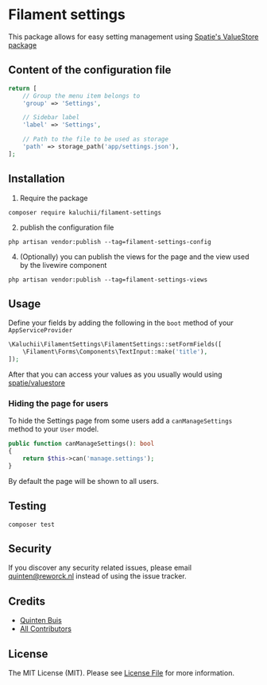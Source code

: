 # Filament settings

This package allows for easy setting management using [Spatie's ValueStore package](https://github.com/spatie/valuestore)

## Content of the configuration file
```php
return [
    // Group the menu item belongs to
    'group' => 'Settings',

    // Sidebar label
    'label' => 'Settings',

    // Path to the file to be used as storage
    'path' => storage_path('app/settings.json'),
];
```

## Installation

1. Require the package
```shell
composer require kaluchii/filament-settings
```

2. publish the configuration file
```shell
php artisan vendor:publish --tag=filament-settings-config
```

4. (Optionally) you can publish the views for the page and the view used by the livewire component
```shell
php artisan vendor:publish --tag=filament-settings-views
```

## Usage

Define your fields by adding the following in the `boot` method of your `AppServiceProvider`
```php
\Kaluchii\FilamentSettings\FilamentSettings::setFormFields([
    \Filament\Forms\Components\TextInput::make('title'),
]);
```

After that you can access your values as you usually would using [spatie/valuestore](https://github.com/spatie/valuestore)

### Hiding the page for users

To hide the Settings page from some users add a `canManageSettings` method to your `User` model.

```php
public function canManageSettings(): bool
{
    return $this->can('manage.settings');
}
```

By default the page will be shown to all users.

## Testing
```shell
composer test
```

## Security

If you discover any security related issues, please email quinten@reworck.nl instead of using the issue tracker.

## Credits

- [Quinten Buis](https://github.com/quintenbuis)
- [All Contributors](../../contributors)

## License

The MIT License (MIT). Please see [License File](LICENSE.md) for more information.
